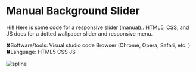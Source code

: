 # Manual Background Slider
Hi!!
Here is some code for a responsive slider (manual)..
HTML5, CSS, and JS docs for a dotted wallpaper slider and responsive menu.

🍀Software/tools:
    Visual studio code
    Browser (Chrome, Opera, Safari, etc. )
🍀Language:
    HTML5
    CSS
    JS
    
    
![spline](https://user-images.githubusercontent.com/110215625/194936432-441dc640-a7e0-418f-9cb1-dcbefabe8568.gif)
